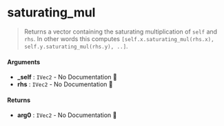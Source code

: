 # saturating\_mul

>  Returns a vector containing the saturating multiplication of `self` and `rhs`.
>  In other words this computes `[self.x.saturating_mul(rhs.x), self.y.saturating_mul(rhs.y), ..]`.

#### Arguments

- **\_self** : `IVec2` \- No Documentation 🚧
- **rhs** : `IVec2` \- No Documentation 🚧

#### Returns

- **arg0** : `IVec2` \- No Documentation 🚧